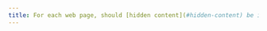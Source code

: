 ```yaml
---
title: For each web page, should [hidden content](#hidden-content) be ignored by assistive technologies?
---
```

